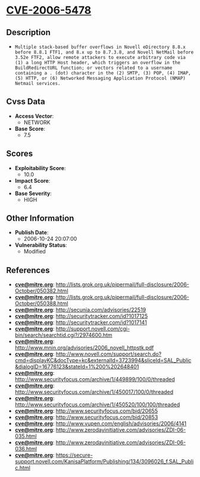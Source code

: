 
# [CVE-2006-5478](http://lists.grok.org.uk/pipermail/full-disclosure/2006-October/050382.html)

## Description

- `Multiple stack-based buffer overflows in Novell eDirectory 8.8.x before 8.8.1 FTF1, and 8.x up to 8.7.3.8, and Novell NetMail before 3.52e FTF2, allow remote attackers to execute arbitrary code via (1) a long HTTP Host header, which triggers an overflow in the BuildRedirectURL function; or vectors related to a username containing a . (dot) character in the (2) SMTP, (3) POP, (4) IMAP, (5) HTTP, or (6) Networked Messaging Application Protocol (NMAP) Netmail services.`

## Cvss Data

- **Access Vector**:
  - NETWORK
- **Base Score**:
  - 7.5

## Scores

- **Exploitability Score**:
  - 10.0
- **Impact Score**:
  - 6.4
- **Base Severity**:
  - HIGH

## Other Information

- **Publish Date**:
  - 2006-10-24 20:07:00
- **Vulnerability Status**:
  - Modified

## References

- **cve@mitre.org**: http://lists.grok.org.uk/pipermail/full-disclosure/2006-October/050382.html
- **cve@mitre.org**: http://lists.grok.org.uk/pipermail/full-disclosure/2006-October/050388.html
- **cve@mitre.org**: http://secunia.com/advisories/22519
- **cve@mitre.org**: http://securitytracker.com/id?1017125
- **cve@mitre.org**: http://securitytracker.com/id?1017141
- **cve@mitre.org**: http://support.novell.com/cgi-bin/search/searchtid.cgi?/2974600.htm
- **cve@mitre.org**: http://www.mnin.org/advisories/2006_novell_httpstk.pdf
- **cve@mitre.org**: http://www.novell.com/support/search.do?cmd=displayKC&docType=kc&externalId=3723994&sliceId=SAL_Public&dialogID=16776123&stateId=1%200%202648401
- **cve@mitre.org**: http://www.securityfocus.com/archive/1/449899/100/0/threaded
- **cve@mitre.org**: http://www.securityfocus.com/archive/1/450017/100/0/threaded
- **cve@mitre.org**: http://www.securityfocus.com/archive/1/450520/100/100/threaded
- **cve@mitre.org**: http://www.securityfocus.com/bid/20655
- **cve@mitre.org**: http://www.securityfocus.com/bid/20853
- **cve@mitre.org**: http://www.vupen.com/english/advisories/2006/4141
- **cve@mitre.org**: http://www.zerodayinitiative.com/advisories/ZDI-06-035.html
- **cve@mitre.org**: http://www.zerodayinitiative.com/advisories/ZDI-06-036.html
- **cve@mitre.org**: https://secure-support.novell.com/KanisaPlatform/Publishing/134/3096026_f.SAL_Public.html
